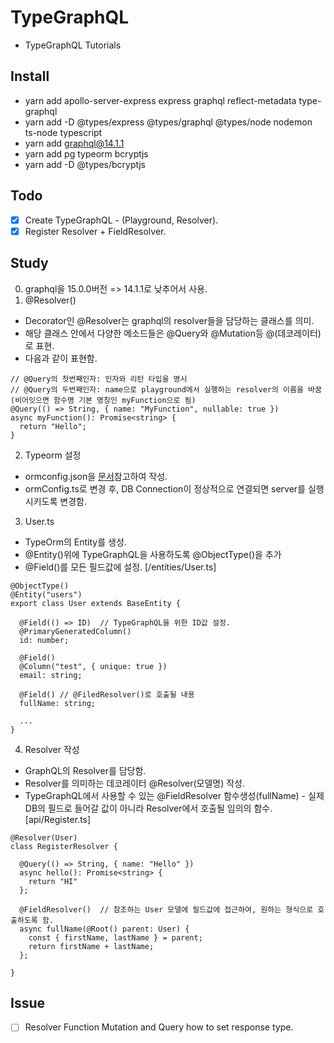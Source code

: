 # TypeGraphQL
- TypeGraphQL Tutorials

## Install
- yarn add apollo-server-express express graphql reflect-metadata type-graphql
- yarn add -D @types/express @types/graphql @types/node nodemon ts-node typescript
- yarn add graphql@14.1.1
- yarn add pg typeorm bcryptjs
- yarn add -D @types/bcryptjs

## Todo
- [x] Create TypeGraphQL - (Playground, Resolver).
- [x] Register Resolver + FieldResolver. 

## Study
0. graphql을 15.0.0버전 => 14.1.1로 낮추어서 사용.
1. @Resolver()
- Decorator인 @Resolver는 graphql의 resolver들을 담당하는 클래스를 의미.
- 해당 클래스 안에서 다양한 메소드들은 @Query와 @Mutation등 @(데코레이터)로 표현.
- 다음과 같이 표현함.
```
// @Query의 첫번째인자: 인자와 리턴 타입을 명시
// @Query의 두번째인자: name으로 playground에서 실행하는 resolver의 이름을 바꿈(비어잇으면 함수명 기본 명칭인 myFunction으로 됨)
@Query(() => String, { name: "MyFunction", nullable: true })
async myFunction(): Promise<string> {
  return "Hello";
}
```
2. Typeorm 설정
- ormconfig.json을 [문서](https://typeorm.io/#/)참고하여 작성.
- ormConfig.ts로 변경 후, DB Connection이 정상적으로 연결되면 server를 실행시키도록 변경함.
3. User.ts
- TypeOrm의 Entity를 생성.
- @Entity()위에 TypeGraphQL을 사용하도록 @ObjectType()을 추가
- @Field()를 모든 필드값에 설정.
[/entities/User.ts]
```
@ObjectType()
@Entity("users")
export class User extends BaseEntity {
  
  @Field(() => ID)  // TypeGraphQL을 위한 ID값 설정.
  @PrimaryGeneratedColumn()
  id: number;
  
  @Field()
  @Column("test", { unique: true })
  email: string;

  @Field() // @FiledResolver()로 호출될 내용
  fullName: string;

  ...
}
```
4. Resolver 작성
- GraphQL의 Resolver를 담당함.
- Resolver를 의미하는 데코레이터 @Resolver(모델명) 작성.
- TypeGraphQL에서 사용할 수 있는 @FieldResolver 함수생성(fullName) - 실제 DB의 필드로 들어갈 값이 아니라 Resolver에서 호출될 임의의 함수.
[api/Register.ts]
```
@Resolver(User)
class RegisterResolver {

  @Query(() => String, { name: "Hello" })
  async hello(): Promise<string> {
    return "HI"
  };

  @FieldResolver()  // 참조하는 User 모델에 필드값에 접근하여, 원하는 형식으로 호출하도록 함.
  async fullName(@Root() parent: User) {
    const { firstName, lastName } = parent;
    return firstName + lastName;
  };
  
}
```


## Issue
- [ ] Resolver Function Mutation and Query how to set response type.